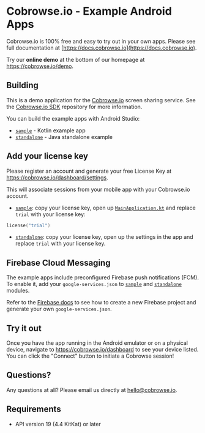 # Cobrowse.io - Example Android Apps

Cobrowse.io is 100% free and easy to try out in your own apps. Please see full documentation at [https://docs.cobrowse.io](https://docs.cobrowse.io).

Try our **online demo** at the bottom of our homepage at <https://cobrowse.io/demo>.

## Building

This is a demo application for the [Cobrowse.io](https://cobrowse.io/) screen sharing service. See the [Cobrowse.io SDK](https://github.com/cobrowseio/cobrowse-sdk-android-binary) repository for more information.

You can build the example apps with Android Studio:

- [`sample`](/sample) - Kotlin example app
- [`standalone`](/standalone) - Java standalone example

## Add your license key

Please register an account and generate your free License Key at <https://cobrowse.io/dashboard/settings>.

This will associate sessions from your mobile app with your Cobrowse.io account.

- [`sample`](/sample): copy your license key, open up [`MainApplication.kt`](/sample/src/main/java/io/cobrowse/sample/MainApplication.kt) and replace `trial` with your license key:

```kotlin
license("trial")
```

- [`standalone`](/standalone): copy your license key, open up the settings in the app and replace `trial` with your license key.

## Firebase Cloud Messaging

The example apps include preconfigured Firebase push notifications (FCM). To enable it, add your `google-services.json` to [`sample`](/sample) and [`standalone`](/standalone) modules.

Refer to the [Firebase docs](https://firebase.google.com/docs/android/setup) to see how to create a new Firebase project and generate your own `google-services.json`.

## Try it out

Once you have the app running in the Android emulator or on a physical device, navigate to <https://cobrowse.io/dashboard> to see your device listed. You can click the "Connect" button to initiate a Cobrowse session!

## Questions?

Any questions at all? Please email us directly at [hello@cobrowse.io](mailto:hello@cobrowse.io).

## Requirements

* API version 19 (4.4 KitKat) or later
